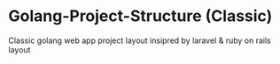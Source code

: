 # Golang-Project-Structure (Classic)
Classic golang web app project layout insipred by laravel & ruby on rails layout
